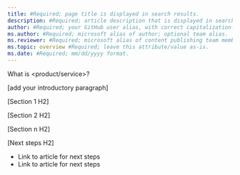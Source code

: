 ```yaml
---
title: #Required; page title is displayed in search results.
description: #Required; article description that is displayed in search results.
author: #Required; your GitHub user alias, with correct capitalization. 
ms.author: #Required; microsoft alias of author; optional team alias. 
ms.reviewer: #Required; microsoft alias of content publishing team member.
ms.topic: overview #Required; leave this attribute/value as-is.
ms.date: #Required; mm/dd/yyyy format.
---
```


<!--Remove all the comments in this template before you sign-off or merge to the main branch.-->

<!--This template provides the basic structure of a service/product overview article. See [Write an overview](write-an-overview.md) in the contributor guide. To provide feedback on this template contact [bace feedback team](mailto:templateswg@microsoft.com).-->

<!--1. H1. Required. Set expectations for what the content covers, so customers know the content meets their needs. H1 format is # <Subject> overview?-->
What is <product/service>?

<!--2. Introductory paragraph. Required. Lead with a light intro that describes what the article covers. Answer the fundamental questions, “why would I want to know this and what is the business value?”. Keep it short.-->
[add your introductory paragraph]

<!--3. H2s. Required. Give each H2 a heading that sets expectations for the content that follows. Follow the H2 headings with a sentence about how the section contributes to the whole.-->

[Section 1 H2]

<!--add your content here-->

[Section 2 H2]

<!--add your content here-->

[Section n H2]

<!--add your content here-->

<!--4. Next steps Required. Provide at least one next step and no more than three. Include some context so the customer can determine why they would click the link.-->

[Next steps H2]

<!--Add a context sentence for the following links-->

- Link to article for next steps  
- Link to article for next steps

<!--Remove all the comments in this template before you sign-off or merge to the main branch.-->
